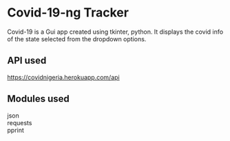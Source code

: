 # Covid-19-ng Tracker
Covid-19 is a Gui app created using tkinter, python. It displays the covid info of the state selected from the dropdown options.

## API used
https://covidnigeria.herokuapp.com/api

## Modules used
json<br>
requests<br>
pprint<br>
